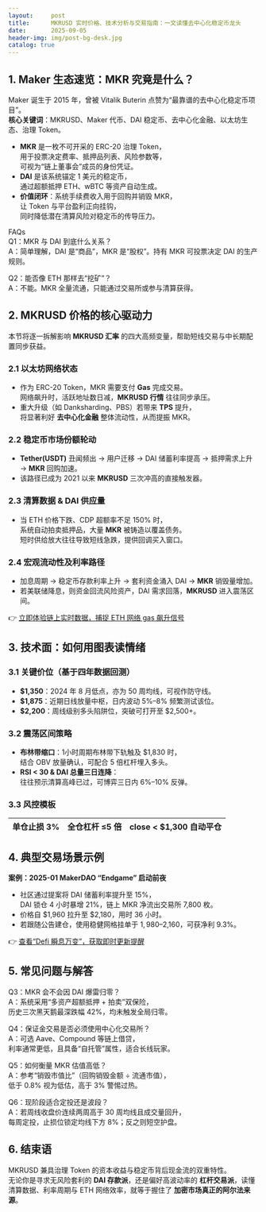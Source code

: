 ```yaml
---
layout:     post
title:      MKRUSD 实时价格、技术分析与交易指南：一文读懂去中心化稳定币龙头
date:       2025-09-05
header-img: img/post-bg-desk.jpg
catalog: true
---
```


## 1. Maker 生态速览：MKR 究竟是什么？
Maker 诞生于 2015 年，曾被 Vitalik Buterin 点赞为“最靠谱的去中心化稳定币项目”。  
**核心关键词**：MKRUSD、Maker 代币、DAI 稳定币、去中心化金融、以太坊生态、治理 Token。

- **MKR** 是一枚不可开采的 ERC-20 治理 Token，  
  用于投票决定费率、抵押品列表、风险参数等，  
  可视为“链上董事会”成员的身份凭证。  
- **DAI** 是该系统锚定 1 美元的稳定币，  
  通过超额抵押 ETH、wBTC 等资产自动生成。  
- **价值闭环**：系统手续费收入用于回购并销毁 MKR，  
  让 Token 与平台盈利正向挂钩，  
  同时降低潜在清算风险对稳定币的传导压力。

FAQs  
Q1：MKR 与 DAI 到底什么关系？  
A：简单理解，DAI 是“商品”，MKR 是“股权”。持有 MKR 可投票决定 DAI 的生产规则。

Q2：能否像 ETH 那样去“挖矿”？  
A：不能。MKR 全量流通，只能通过交易所或参与清算获得。

## 2. MKRUSD 价格的核心驱动力
本节将逐一拆解影响 **MKRUSD 汇率** 的四大高频变量，帮助短线交易与中长期配置同步获益。

### 2.1 以太坊网络状态  
- 作为 ERC-20 Token，MKR 需要支付 **Gas** 完成交易。  
  网络飙升时，活跃地址数日减，**MKRUSD 行情** 往往同步承压。  
- 重大升级（如 Danksharding、PBS）若带来 **TPS** 提升，  
  将显著利好 **去中心化金融** 整体流动性，从而提振 MKR。

### 2.2 稳定币市场份额轮动  
- **Tether(USDT)** 丑闻频出 → 用户迁移 → DAI 储蓄利率提高 → 抵押需求上升 → **MKR** 回购加速。  
- 该路径已成为 2021 以来 **MKRUSD** 三次冲高的直接触发器。

### 2.3 清算数据 & DAI 供应量  
- 当 ETH 价格下跌、CDP 超额率不足 150% 时，  
  系统自动拍卖抵押品，大量 **MKR** 被铸造以覆盖债务。  
  短时供给放大往往导致短线急跌，提供回调买入窗口。  

### 2.4 宏观流动性及利率路径  
- 加息周期 → 稳定币存款利率上升 → 套利资金涌入 DAI → **MKR** 销毁量增加。  
- 若美联储降息，则资金回流风险资产，DAI 需求回落，**MKRUSD** 进入震荡区间。

👉 [立即体验链上实时数据，捕捉 ETH 网络 gas 飙升信号](https://okxdog.com/)

## 3. 技术面：如何用图表读情绪
### 3.1 关键价位（基于四年数据回测）
- **$1,350**：2024 年 8 月低点，亦为 50 周均线，可视作防守线。  
- **$1,875**：近期日线放量中枢，日内波动 5%–8% 频繁测试该位。  
- **$2,200**：周线级别多头陷阱位，突破可打开至 $2,500+。  

### 3.2 震荡区间策略
- **布林带缩口**：1小时周期布林带下轨触及 $1,830 时，  
  结合 OBV 放量确认，可配合 5 倍杠杆埋入多头。  
- **RSI < 30 & DAI 总量三日连降**：  
  往往预示清算高峰已过，可博弈三日内 6%–10% 反弹。  

### 3.3 风控模板
| 单仓止损 3% | 全仓杠杆 ≤5 倍 | close < $1,300 自动平仓 |
|-------------|----------------|------------------------|

## 4. 典型交易场景示例
**案例：2025-01 MakerDAO “Endgame” 启动前夜**  
- 社区通过提案将 DAI 储蓄利率提升至 15%，  
  DAI 锁仓 4 小时暴增 21%，链上 MKR 净流出交易所 7,800 枚。  
- 价格自 $1,960 拉升至 $2,180，用时 36 小时。  
- 若跟随公告建仓，使用稳健网格挂单于 $1,980–$2,160，可获净利 9.3%。  

👉 [查看“Defi 瞬息万变”，获取即时更新提醒](https://okxdog.com/)

## 5. 常见问题与解答
Q3：MKR 会不会因 DAI 爆雷归零？  
A：系统采用“多资产超额抵押 + 拍卖”双保险，  
历史三次黑天鹅最深跌幅 42%，均未触发全局归零。

Q4：保证金交易是否必须使用中心化交易所？  
A：可选 Aave、Compound 等链上借贷，  
利率通常更低，且具备“自托管”属性，适合长线玩家。

Q5：如何衡量 MKR 估值高低？  
A：参考“销毁市值比”（回购销毁金额 ÷ 流通市值），  
低于 0.8% 视为低估，高于 3% 警惕过热。

Q6：现阶段适合定投还是波段？  
A：若周线收盘价连续两周高于 30 周均线且成交量回升，  
每周定投，止损位锁定均线下方 8%；反之则短空护盘。

## 6. 结束语
MKRUSD 兼具治理 Token 的资本收益与稳定币背后现金流的双重特性。  
无论你是寻求无风险套利的 **DAI 存款派**，还是偏好高波动率的 **杠杆交易派**，读懂清算数据、利率周期与 ETH 网络效率，就等于握住了 **加密市场真正的阿尔法来源**。